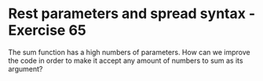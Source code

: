 # Rest parameters and spread syntax - Exercise 65

The sum function has a high numbers of parameters. How can we improve the code in order to make it accept any amount of numbers to sum as its argument?
